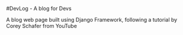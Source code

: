 #DevLog - A blog for Devs

A blog web page built using Django Framework, following a tutorial by Corey Schafer from YouTube
